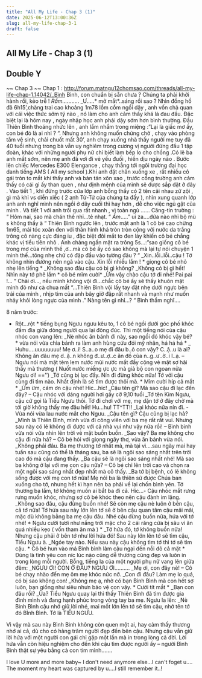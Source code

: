 ```yaml
---
title: "All My Life - Chap 3 (1)"
date: 2025-06-12T13:00:36Z
slug: all-my-life-chap-3-1
draft: false
---
```


## All My Life - Chap 3 (1)

## Double Y

~~ Chap 3 ~~ Chap 1 : http://forum.matngu12chomsao.com/threads/all-my-life-chap-1.14042/_Bình Bình, con chuẩn bị sẵn chưa ? Chúng ta phải khởi hành rồi, kẻo trễ !
*Rầm…*……..
_Ư…..* mở mắt*..sáng rồi sao ? 
Nhìn đồng hồ đã 6h15’,chàng trai cao khoảng 1m78 lồm cồm ngồi dậy , anh vốn chả quan với cái việc thức sớm tý nào , nó làm cho anh cảm thấy khá là đau đầu. Đặc biệt lại là hôm nay , ngày nhập học anh phải dậy sớm hơn bình thường. Đầu Thiên Bình thoáng nhức lên , anh lẩm nhẩm trong miệng :”Lại là giấc mơ ấy, con bé đó là ai nhỉ ? “. Nhưng anh không muốn chừng chờ , chạy vào phòng tắm vệ sinh, chải chuốt mất 30’, anh chạy xuống nhà thấy người mẹ tuy đã 40 tuổi nhưng trong bà vẫn uy nghiêm trong cương vị người đứng đầu 1 tập đoàn, khác với những người phụ nữ chỉ biết làm bếp lo cho chồng .Có lẽ ba anh mất sớm, nên mẹ anh đã vơi đi vẻ yếu đuối , hiền dịu ngày nào . Bước lên chiếc Mercedes E300 Elengance , chạy thẳng tới ngôi trường đại học danh tiếng AMS ( All my school  ).Khi anh đặt chân xuống xe , rất nhiều cô gái tròn to mắt khi thấy anh và bàn tán xôn xao , trước cổng trường anh cảm thấy có cái gì ấy than quen , như định mệnh của mình sẽ được sắp đặt ở đây . Vào tiết 1 , khi đứng trước cửa lớp anh bỗng thấy có 2 tên cãi nhau zữ zội , gì mà khỉ vs diễn xiếc ( 2 anh Tử-Tử của chúng ta đấy  ), nhìn xung quanh lớp anh anh nghĩ mình nên ngồi ở dãy cuối thì hay hơn , dễ cho việc ngủ gật của mình . Và tiết 1 với anh trôi qua rất nhanh , vì toàn ngủ ......
Căng-tin trường :
“ Hôm nai, sao mà chán thế nhỉ…tẻ nhạt. “
*Ầm*…..” ui za….đứa nào nhỉ bộ mù s không thấy à “
Thiên Bình ngước lên , trước mặt anh là 1 cô bé cao chừng 1m65, mái tóc xoăn đen với thân hình khá tròn tròn cộng với nước da trắng trông cô nàng cực đáng iu , đặc biệt đôi mắt to đen láy khiến cô bé chẳng khác vị tiểu tiên nhỏ . Anh chàng ngẩn mặt ra trông 5s…:”sao giống cô bé trong mơ của mình thế ,ơ…mà cô bé ấy có sao không mà lại tự nói chuyện 1 mình thế…tông nhẹ chứ có đập đầu vào tường đâu ? “ 
_Xin..lỗi..lỗi..cậu ! Tớ không nhìn đường nên ngã vào cậu. Xin lỗi nhiều lắm ! * giọng cô bé nhỏ nhẹ lên tiếng *
_Không sao đâu cậu có bị gì không?
_Không có bị gì hết! Nhìn này tớ phẽ lắm * cô bé mĩm cười*
_Ừm vậy chào cậu tớ đi nhé! Pai pai !...
“ Chài ơi..., nếu mình không vội đi...chắc cô bé ấy sẽ thấy khuôn mặt mình đỏ như cà chua mất “...Thiên Bình vội lấy tay đặt nhẹ dưới ngực bên trái của mình , nhịp tim của anh bây giờ đập rất nhanh và mạnh như muốn nhảy khỏi lòng ngực của mình .” Nàng tên gì nhỉ...? “ Bình thầm nghĩ....
 
 
 
8 năm trước:
* Rột…rột * tiếng bụng Ngưu ngưu kêu to, 1 cô bé ngồi dưới góc phố khóc đầm đìa giữa dòng người qua lại đông đúc. 
Thì một tiếng nói của cậu nhóc con vang lên:
_Nè nhóc ăn bánh đi này, sao ngồi đó khóc vậy bé? * vừa nói vừa chìa bánh ra làm anh hùng cứu đói mỹ nhân, há há há *
_ Huhu….uuuuuuuu! Mẹ ơ..i! S..a..o mẹ đi đâu b..ỏ con vậy? C..ậ..u là ai? Không ăn đâu mẹ d..ặ..n không đ..ư..ợ..c ăn đồ của n..g..ư..ờ..i l..ạ. – Ngưu nói mà mặt tèm lem nước mũi nước mắt đầy cộng vẻ mặt sợ hãi thấy mà thương ( Nuốt nước miếng ực ực mà giả bộ con ngoan nữa Ngưu ơi! ==’’)
_Tớ cũng bị lạc đấy. Nín đi đừng khóc nữa! Tớ với cậu cùng đi tìm nào. Nhất định là sẽ tìm được thôi mà. * Mỉm cười híp cả mắt *
_Ừm ừm, cám ơn cậu nhé! Hic…hic! 
_Cậu tên gì? Mà sao cậu đi lạc đến đây? – Cậu nhóc với dáng người hơi gầy cỡ 9,10 tuổi 
_Tớ tên Kim Ngưu, cậu cứ gọi là Tiểu Ngưu thôi. Tớ đi chơi với mẹ, mẹ dặn tớ ở đây chờ mà tới giờ không thấy mẹ đâu hết! Hu…hu! TT^TT!! 
_Lại khóc nữa nín đi. - Vừa nói vừa lau nước mắt cho Ngưu.
_Cậu tên gì? Cậu cũng bị lạc hả?
_Mình là Thiên Bình, mình vừa đi công viên với ba mẹ rất rất vui. Nhưng sau này có lẽ không đi được với cả nhà vui như vậy nữa rồi! – Bình bình vừa nói vừa nhìn lên trời vẻ mặt buồn buồn.
_Sao vậy? Ba mẹ không cho cậu đi nữa hả? – Cô bé hỏi với giọng ngây thơ, vừa ăn bánh vừa nói.
_Không phải đâu. Ba mẹ thương tớ nhất mà, mà tại vì….sau ngày mai hay tuần sau cũng có thể là tháng sau, ba sẽ là ngôi sao sáng nhất trên trời cao đó mà cậu đang thấy.
_Ba cậu sẽ là ngôi sao sáng nhất nhé! Mà sao ba không ở lại với mẹ con cậu nữa? – Cô bé chỉ lên trời cao và chọn ra một ngôi sao sáng nhất đẹp nhất mà cô thấy.
_Ba tớ bị bệnh, có lẽ không sống được với mẹ con tớ nữa! Mẹ nói ba là thiên sứ được Chúa ban xuống cho tớ, nhưng hết kì hạn nên ba phải về lại chốn bình yên. Tớ thương ba lắm, tớ không muốn ai bắt ba đi cả. Hic…- Cậu nhóc mắt rưng rưng muốn khóc, nhưng sợ cô bé khóc theo nên cậu đành im lặng.
_Không sao đâu, cậu đừng buồn nhé! Sẽ còn mẹ cậu nè luôn ở bên cậu, cả tớ nữa! Tớ hứa sau này lớn lên tớ sẽ ở bên cậu quan tâm cậu mãi mãi, mặc dù không bằng ba mẹ cậu đâu. Nhé cậu đừng buồn nữa, hứa với tớ nhé! * Ngưu cười tươi như nắng trời mặc cho 2 cái răng cửa bị sâu vì ăn quá nhiều kẹo ( vốn tham ăn mà ) *
_Tớ hứa đó, tớ không buồn nữa! Nhưng cậu phải ở bên tớ như lời hứa đó! Sau này lớn lên tớ sẽ tìm cậu, Tiểu Ngưu à. 
_Ngóe tay nào. Nếu sau này cậu không tìm tớ thì tớ sẽ tìm cậu. * Cô bé hun vào má Bình bình làm cậu ngại đến nỗi đỏ cả mặt *
Đúng là tình yêu con níc lúc nào cũng dễ thương cũng đẹp và luôn in trong lòng mỗi người. 
Bỗng, tiếng la của một người phụ nữ vang lên giữa đêm:
_NGƯU ƠI! CON Ở ĐÂU? NGƯU ƠI……….
_Mẹ ơi, con đây nè! – Cô bé chạy nhào đến mẹ ôm mẹ khóc nức nở.
_Con đi đâu? Làm mẹ lo quá, có bị sao không con! 
_Không mẹ ạ, nhờ có bạn Bình Bình mà con hết sợ luôn, bạn giống như siêu nhưn bảo vệ con vậy. * Cười tít mắt *
_Bạn con đâu rồi?
_Ủa? 
Tiểu Ngưu quay lại thì thấy Thiên Bình đã tìm được gia đình mình và đang hạnh phúc trong vòng tay ba mẹ. Ngưu la lên: 
_Nè Bình Bình cậu nhớ giữ lời nhé, mai mốt lớn lên tớ sẽ tìm cậu, nhớ tên tớ đó BÌnh Bình. Tớ là TIỂU NGƯU.
 
 
Vì vậy mà sau này Bình Bình không còn quen một ai, hay cảm thấy thương nhớ ai cả, dù cho có hàng trăm người đẹp đến bên cậu. Nhưng cậu vẫn giữ lời hứa với một người con gái chỉ gặp một lần mà in trong lòng cả đời. Lời hứa vẫn còn hiệu nghiệm cho đến khi cậu tìm được người ấy – người Bình Bình thật sự yêu bằng cả con tim mình……. 
 
I love U more and more baby~
I don't need anymore else...I can't foget u....
The moment my heart was captured by u....I still remember it..!